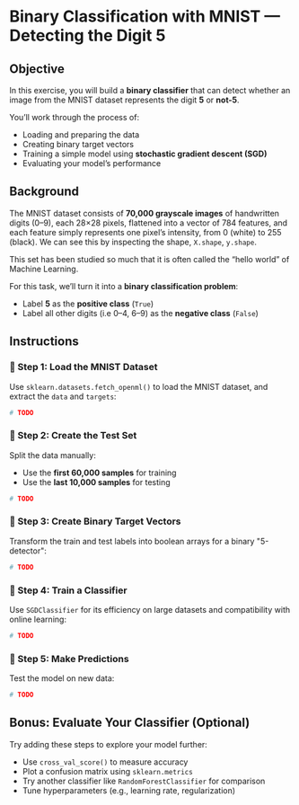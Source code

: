# Binary Classification with MNIST — Detecting the Digit 5

## Objective

In this exercise, you will build a **binary classifier** that can detect whether an image from the MNIST dataset represents the digit **5** or **not-5**.

You’ll work through the process of:

- Loading and preparing the data
- Creating binary target vectors
- Training a simple model using **stochastic gradient descent (SGD)**
- Evaluating your model’s performance

## Background

The MNIST dataset consists of **70,000 grayscale images** of handwritten digits (0–9), each 28×28 pixels, flattened into a vector of 784 features, and each feature simply represents one pixel’s intensity, from 0 (white) to 255 (black). We can see this by inspecting the shape, `X.shape`, `y.shape`. 

This set has been studied so much that it is often called the “hello world” of Machine Learning.

For this task, we’ll turn it into a **binary classification problem**:
- Label **5** as the **positive class** (`True`)
- Label all other digits (i.e 0–4, 6–9) as the **negative class** (`False`)

## Instructions

### 🔹 Step 1: Load the MNIST Dataset

Use `sklearn.datasets.fetch_openml()` to load the MNIST dataset, and extract the `data` and `targets`:

```python
# TODO
```

### 🔹 Step 2: Create the Test Set

Split the data manually:
- Use the **first 60,000 samples** for training
- Use the **last 10,000 samples** for testing

```python
# TODO
```

### 🔹 Step 3: Create Binary Target Vectors

Transform the train and test labels into boolean arrays for a binary "5-detector":

```python
# TODO
```

### 🔹 Step 4: Train a Classifier

Use `SGDClassifier` for its efficiency on large datasets and compatibility with online learning:

```python
# TODO
```

### 🔹 Step 5: Make Predictions

Test the model on new data:

```python
# TODO
```

## Bonus: Evaluate Your Classifier (Optional)

Try adding these steps to explore your model further:

- Use `cross_val_score()` to measure accuracy
- Plot a confusion matrix using `sklearn.metrics`
- Try another classifier like `RandomForestClassifier` for comparison
- Tune hyperparameters (e.g., learning rate, regularization)